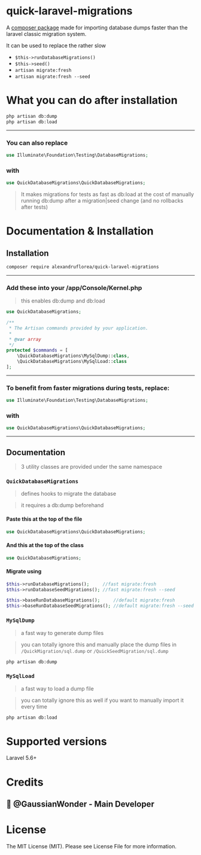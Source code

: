 # quick-laravel-migrations

A [composer package](https://packagist.org/packages/alexandruflorea/quick-laravel-migrations) made for importing database dumps faster than the laravel classic migration system.

It can be used to replace the rather slow <br/>
* `$this->runDatabaseMigrations()`<br/>
* `$this->seed()`<br/>
* `artisan migrate:fresh`<br/>
* `artisan migrate:fresh --seed`

# What you can do after installation

```bash
php artisan db:dump
php artisan db:load
```

<hr/>

### You can also replace

```php
use Illuminate\Foundation\Testing\DatabaseMigrations;
```

### with

```php
use QuickDatabaseMigrations\QuickDatabaseMigrations;
```

> It makes migrations for tests as fast as db:load at the cost of manually running db:dump after a migration|seed change (and no rollbacks after tests)

# Documentation & Installation

## Installation

```bash
composer require alexandruflorea/quick-laravel-migrations
```

<hr/>

### Add these into your /app/Console/Kernel.php

> this enables db:dump and db:load

```php
use QuickDatabaseMigrations;
```

```php
/**
 * The Artisan commands provided by your application.
 *
 * @var array
 */
protected $commands = [
    \QuickDatabaseMigrations\MySqlDump::class,
    \QuickDatabaseMigrations\MySqlLoad::class
];
```

<hr/>

### To benefit from faster migrations during tests, replace:

```php
use Illuminate\Foundation\Testing\DatabaseMigrations;
```

### with

```php
use QuickDatabaseMigrations\QuickDatabaseMigrations;
```

<hr>

## Documentation

> 3 utility classes are provided under the same namespace

### `QuickDatabaseMigrations`

> defines hooks to migrate the database

> it requires a db:dump beforehand

#### Paste this at the top of the file

```php
use QuickDatabaseMigrations\QuickDatabaseMigrations;
```

#### And this at the top of the class

```php
use QuickDatabaseMigrations;
```

#### Migrate using

```php
$this->runDatabaseMigrations();     //fast migrate:fresh
$this->runDatabaseSeedMigrations(); //fast migrate:fresh --seed
```

```php
$this->baseRunDatabaseMigrations();     //default migrate:fresh
$this->baseRunDatabaseSeedMigrations(); //default migrate:fresh --seed
```

### `MySqlDump`

> a fast way to generate dump files

> you can totally ignore this and manually place the dump files in `/QuickMigration/sql.dump` or `/QuickSeedMigration/sql.dump`

```bash
php artisan db:dump
```

### `MySqlLoad`

> a fast way to load a dump file

> you can totally ignore this as well if you want to manually import it every time

```bash
php artisan db:load
```

# Supported versions

Laravel 5.6+

# Credits

## 👑 @GaussianWonder - Main Developer

# License

The MIT License (MIT). Please see License File for more information.

